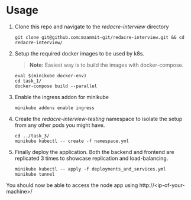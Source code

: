 # Usage

1. Clone this repo and navigate to the *redacre-interview* directory
   ```
   git clone git@github.com:mzammit-git/redacre-interview.git && cd redacre-interview/
   ```

2. Setup the required docker images to be used by k8s.
   > **Note:** Easiest way is to build the images with docker-compose.
   ```
   eval $(minikube docker-env)
   cd task_1/
   docker-compose build --parallel
   ```

3. Enable the ingress addon for minikube
   ``` 
   minikube addons enable ingress 
   ```
4. Create the *redacre-interview-testing* namespace to isolate the setup from any other pods you might have.
   ```
   cd ../task_3/
   minikube kubectl -- create -f namespace.yml
   ```
5. Finally deploy the application. Both the backend and frontend are replicated 3 times to showcase replication and load-balancing.
   ```
   minikube kubectl -- apply -f deployments_and_services.yml
   minikube tunnel
   ```

You should now be able to access the node app using http://\<ip-of-your-machine\>/
